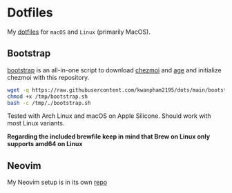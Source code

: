 # Dotfiles

My [dotfiles](https://wiki.archlinux.org/title/Dotfiles) for `macOS` and `Linux` (primarily MacOS).

## Bootstrap

[bootstrap](./bootstrap.sh) is an all-in-one script to download [chezmoi](https://www.chezmoi.io/) and [age](https://github.com/FiloSottile/age) and initialize chezmoi with this repository.

```sh
wget -q https://raw.githubusercontent.com/kwanpham2195/dots/main/bootstrap.sh -O /tmp/bootstrap.sh
chmod +x /tmp/bootstrap.sh
bash -c /tmp/./bootstrap.sh
```

Tested with Arch Linux and macOS on Apple Silicone. Should work with most Linux variants.

**Regarding the included brewfile keep in mind that Brew on Linux only supports amd64 on Linux**

## Neovim

My Neovim setup is in its own [repo](https://github.com/kwanpham2195/nvim)
